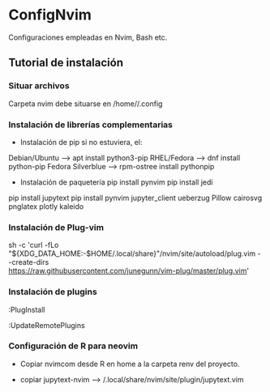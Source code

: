 # ConfigNvim
Configuraciones empleadas en Nvim, Bash etc.

## Tutorial de instalación

### Situar archivos

Carpeta nvim debe situarse en /home/<username>/.config

### Instalación de librerías complementarias

* Instalación de pip si no estuviera, el:

Debian/Ubuntu --> apt install python3-pip
RHEL/Fedora --> dnf install python-pip
Fedora Silverblue --> rpm-ostree install pythonpip

* Instalación de paquetería
pip install pynvim
pip install jedi

pip install jupytext
pip install pynvim jupyter_client ueberzug Pillow cairosvg pnglatex plotly kaleido

### Instalación de Plug-vim

sh -c 'curl -fLo "${XDG_DATA_HOME:-$HOME/.local/share}"/nvim/site/autoload/plug.vim --create-dirs \
       https://raw.githubusercontent.com/junegunn/vim-plug/master/plug.vim'


### Instalación de plugins

:PlugInstall

:UpdateRemotePlugins

### Configuración de R para neovim

* Copiar nvimcom desde R en home a la carpeta renv del proyecto.

* copiar jupytext-nvim --> /.local/share/nvim/site/plugin/jupytext.vim





